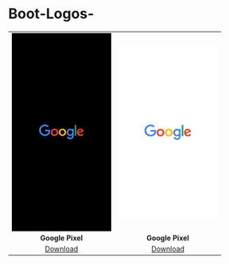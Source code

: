 # Boot-Logos-

<!DOCTYPE html>
<html>
<head>
  <style>
    table {
      width: 100%;
      text-align: center;
    }

    td {
      padding: 10px;
    }

    img {
      display: block;
      margin-left: auto;
      margin-right: auto;
    }
  </style>
</head>
<body>

<table>
  <tr>
    <td>
      <img src="/Fotos/googlebl.png" width=200 alt="Google Black">
    </td>
    <td>
      <img src="/Fotos/googlew.png" width=200 alt="Google White">
    </td>
  </tr>
  <tr>
    <td>
      <strong>Google Pixel</strong>
    </td>
    <td>
      <strong>Google Pixel</strong>
    </td>
  </tr>
  <tr>
    <td>
      <a href="https://github.com/EDILSONJOSE26/Boot-Logos-/raw/main/bin/Google-1.bin">Download</a>
    </td>
    <td>
      <a href="https://github.com/EDILSONJOSE26/Boot-Logos-/raw/main/bin/Google-2.bin">Download</a>
    </td>
  </tr>
</table>

</body>
</html>
